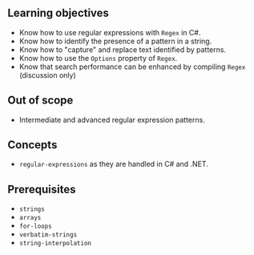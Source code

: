 ## Learning objectives

- Know how to use regular expressions with `Regex` in C#.
- Know how to identify the presence of a pattern in a string.
- Know how to "capture" and replace text identified by patterns.
- Know how to use the `Options` property of `Regex`.
- Know that search performance can be enhanced by compiling `Regex` (discussion only)

## Out of scope

- Intermediate and advanced regular expression patterns.

## Concepts

- `regular-expressions` as they are handled in C# and .NET.

## Prerequisites

- `strings`
- `arrays`
- `for-loops`
- `verbatim-strings`
- `string-interpolation`
